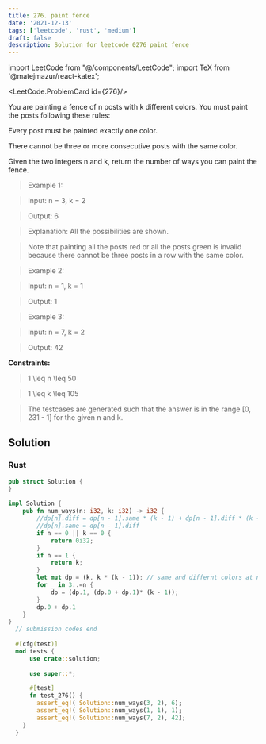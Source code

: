 ```yaml
---
title: 276. paint fence
date: '2021-12-13'
tags: ['leetcode', 'rust', 'medium']
draft: false
description: Solution for leetcode 0276 paint fence
---
```

import LeetCode from "@/components/LeetCode";
import TeX from '@matejmazur/react-katex';

<LeetCode.ProblemCard id={276}/>

You are painting a fence of n posts with k different colors. You must paint the posts following these rules:



Every post must be painted exactly one color.

There cannot be three or more consecutive posts with the same color.

Given the two integers n and k, return the number of ways you can paint the fence.



 



 > Example 1:





 > Input: n <TeX>=</TeX> 3, k <TeX>=</TeX> 2

 > Output: 6

 > Explanation: All the possibilities are shown.

 > Note that painting all the posts red or all the posts green is invalid because there cannot be three posts in a row with the same color.

 > Example 2:



 > Input: n <TeX>=</TeX> 1, k <TeX>=</TeX> 1

 > Output: 1

 > Example 3:



 > Input: n <TeX>=</TeX> 7, k <TeX>=</TeX> 2

 > Output: 42

 



**Constraints:**



 > 1 <TeX>\leq</TeX> n <TeX>\leq</TeX> 50

 > 1 <TeX>\leq</TeX> k <TeX>\leq</TeX> 105

 > The testcases are generated such that the answer is in the range [0, 231 - 1] for the given n and k.


## Solution
### Rust
```rust
pub struct Solution {
}
  
impl Solution {
    pub fn num_ways(n: i32, k: i32) -> i32 {
        //dp[n].diff = dp[n - 1].same * (k - 1) + dp[n - 1].diff * (k - 1) = (dp[n - 1].same + dp[n - 1].diff) * (k - 1)
        //dp[n].same = dp[n - 1].diff
        if n == 0 || k == 0 {
            return 0i32;
        }
        if n == 1 {
            return k;
        }
        let mut dp = (k, k * (k - 1)); // same and differnt colors at n = 2
        for _ in 3..=n {
            dp = (dp.1, (dp.0 + dp.1)* (k - 1));
        }
        dp.0 + dp.1
    }
}
  // submission codes end
  
  #[cfg(test)]
  mod tests {
      use crate::solution;
  
      use super::*;
  
      #[test]
      fn test_276() {
        assert_eq!( Solution::num_ways(3, 2), 6);
        assert_eq!( Solution::num_ways(1, 1), 1);
        assert_eq!( Solution::num_ways(7, 2), 42);
    }
  }
  
```
